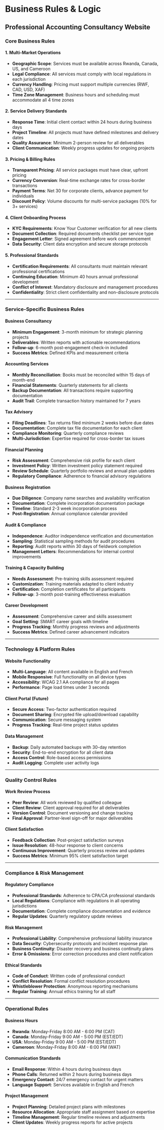 # Business Rules & Logic
## Professional Accounting Consultancy Website

### **Core Business Rules**

#### **1. Multi-Market Operations**
- **Geographic Scope**: Services must be available across Rwanda, Canada, US, and Cameroon
- **Legal Compliance**: All services must comply with local regulations in each jurisdiction
- **Currency Handling**: Pricing must support multiple currencies (RWF, CAD, USD, XAF)
- **Time Zone Management**: Business hours and scheduling must accommodate all 4 time zones

#### **2. Service Delivery Standards**
- **Response Time**: Initial client contact within 24 hours during business days
- **Project Timeline**: All projects must have defined milestones and delivery dates
- **Quality Assurance**: Minimum 2-person review for all deliverables
- **Client Communication**: Weekly progress updates for ongoing projects

#### **3. Pricing & Billing Rules**
- **Transparent Pricing**: All service packages must have clear, upfront pricing
- **Currency Conversion**: Real-time exchange rates for cross-border transactions
- **Payment Terms**: Net 30 for corporate clients, advance payment for individuals
- **Discount Policy**: Volume discounts for multi-service packages (10% for 3+ services)

#### **4. Client Onboarding Process**
- **KYC Requirements**: Know Your Customer verification for all new clients
- **Document Collection**: Required documents checklist per service type
- **Engagement Letter**: Signed agreement before work commencement
- **Data Security**: Client data encryption and secure storage protocols

#### **5. Professional Standards**
- **Certification Requirements**: All consultants must maintain relevant professional certifications
- **Continuing Education**: Minimum 40 hours annual professional development
- **Conflict of Interest**: Mandatory disclosure and management procedures
- **Confidentiality**: Strict client confidentiality and non-disclosure protocols

---

### **Service-Specific Business Rules**

#### **Business Consultancy**
- **Minimum Engagement**: 3-month minimum for strategic planning projects
- **Deliverables**: Written reports with actionable recommendations
- **Follow-up**: 6-month post-engagement check-in included
- **Success Metrics**: Defined KPIs and measurement criteria

#### **Accounting Services**
- **Monthly Reconciliation**: Books must be reconciled within 15 days of month-end
- **Financial Statements**: Quarterly statements for all clients
- **Backup Documentation**: All transactions require supporting documentation
- **Audit Trail**: Complete transaction history maintained for 7 years

#### **Tax Advisory**
- **Filing Deadlines**: Tax returns filed minimum 2 weeks before due dates
- **Documentation**: Complete tax file documentation for each client
- **Compliance Monitoring**: Quarterly compliance reviews
- **Multi-Jurisdiction**: Expertise required for cross-border tax issues

#### **Financial Planning**
- **Risk Assessment**: Comprehensive risk profile for each client
- **Investment Policy**: Written investment policy statement required
- **Review Schedule**: Quarterly portfolio reviews and annual plan updates
- **Regulatory Compliance**: Adherence to financial advisory regulations

#### **Business Registration**
- **Due Diligence**: Company name searches and availability verification
- **Documentation**: Complete incorporation documentation package
- **Timeline**: Standard 2-3 week incorporation process
- **Post-Registration**: Annual compliance calendar provided

#### **Audit & Compliance**
- **Independence**: Auditor independence verification and documentation
- **Sampling**: Statistical sampling methods for audit procedures
- **Reporting**: Audit reports within 30 days of fieldwork completion
- **Management Letters**: Recommendations for internal control improvements

#### **Training & Capacity Building**
- **Needs Assessment**: Pre-training skills assessment required
- **Customization**: Training materials adapted to client industry
- **Certification**: Completion certificates for all participants
- **Follow-up**: 3-month post-training effectiveness evaluation

#### **Career Development**
- **Assessment**: Comprehensive career and skills assessment
- **Goal Setting**: SMART career goals with timeline
- **Progress Tracking**: Monthly progress reviews and adjustments
- **Success Metrics**: Defined career advancement indicators

---

### **Technology & Platform Rules**

#### **Website Functionality**
- **Multi-Language**: All content available in English and French
- **Mobile Responsive**: Full functionality on all device types
- **Accessibility**: WCAG 2.1 AA compliance for all pages
- **Performance**: Page load times under 3 seconds

#### **Client Portal (Future)**
- **Secure Access**: Two-factor authentication required
- **Document Sharing**: Encrypted file upload/download capability
- **Communication**: Secure messaging system
- **Progress Tracking**: Real-time project status updates

#### **Data Management**
- **Backup**: Daily automated backups with 30-day retention
- **Security**: End-to-end encryption for all client data
- **Access Control**: Role-based access permissions
- **Audit Logging**: Complete user activity logs

---

### **Quality Control Rules**

#### **Work Review Process**
- **Peer Review**: All work reviewed by qualified colleague
- **Client Review**: Client approval required for all deliverables
- **Version Control**: Document versioning and change tracking
- **Final Approval**: Partner-level sign-off for major deliverables

#### **Client Satisfaction**
- **Feedback Collection**: Post-project satisfaction surveys
- **Issue Resolution**: 48-hour response to client concerns
- **Continuous Improvement**: Quarterly process review and updates
- **Success Metrics**: Minimum 95% client satisfaction target

---

### **Compliance & Risk Management**

#### **Regulatory Compliance**
- **Professional Standards**: Adherence to CPA/CA professional standards
- **Local Regulations**: Compliance with regulations in all operating jurisdictions
- **Documentation**: Complete compliance documentation and evidence
- **Regular Updates**: Quarterly regulatory update reviews

#### **Risk Management**
- **Professional Liability**: Comprehensive professional liability insurance
- **Data Security**: Cybersecurity protocols and incident response plan
- **Business Continuity**: Disaster recovery and business continuity plans
- **Error & Omissions**: Error correction procedures and client notification

#### **Ethical Standards**
- **Code of Conduct**: Written code of professional conduct
- **Conflict Resolution**: Formal conflict resolution procedures
- **Whistleblower Protection**: Anonymous reporting mechanisms
- **Regular Training**: Annual ethics training for all staff

---

### **Operational Rules**

#### **Business Hours**
- **Rwanda**: Monday-Friday 8:00 AM - 6:00 PM (CAT)
- **Canada**: Monday-Friday 9:00 AM - 5:00 PM (EST/EDT)
- **USA**: Monday-Friday 9:00 AM - 5:00 PM (EST/EDT)
- **Cameroon**: Monday-Friday 8:00 AM - 6:00 PM (WAT)

#### **Communication Standards**
- **Email Response**: Within 4 hours during business days
- **Phone Calls**: Returned within 2 hours during business days
- **Emergency Contact**: 24/7 emergency contact for urgent matters
- **Language Support**: Services available in English and French

#### **Project Management**
- **Project Planning**: Detailed project plans with milestones
- **Resource Allocation**: Appropriate staff assignment based on expertise
- **Timeline Management**: Regular timeline reviews and adjustments
- **Client Updates**: Weekly progress reports for active projects
